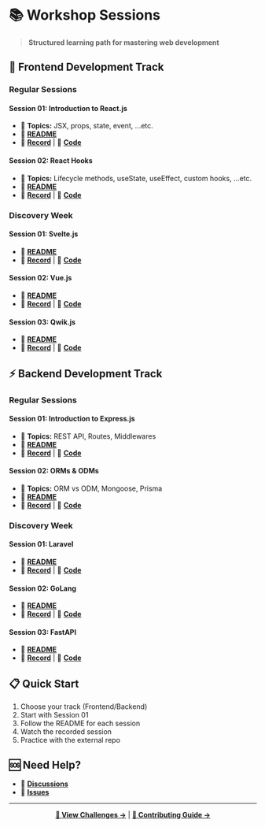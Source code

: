 # 📚 Workshop Sessions

> **Structured learning path for mastering web development**

## 🎨 Frontend Development Track

### Regular Sessions

#### Session 01: Introduction to React.js

- 🎯 **Topics:** JSX, props, state, event, ...etc.
- 📖 **[README](./frontend/sessions/01-intro-to-react/README.md)**
- 🎥 **[Record](https://drive.google.com/file/d/1wmMbLbA8Qs3YFzBZ-K91iMddj4HGN7h9/view?usp=drive_link)** | 🔗 **[Code](https://github.com/aasmaa01/react-workshop)**

#### Session 02: React Hooks

- 🎯 **Topics:** Lifecycle methods, useState, useEffect, custom hooks, ...etc.
- 📖 **[README](./frontend/sessions/02-react-hooks/README.md)**
- 🎥 **[Record](https://drive.google.com/file/d/1IjhJxgiSifP-3JmmnMzRBsuJ7CrD7_GB/view?usp=drive_link)** | 🔗 **[Code](https://github.com/Adel2411/web-journey/tree/main/frontend/sessions/02-react-hooks/code)**

### Discovery Week

#### Session 01: Svelte.js

- 📖 **[README](./discovery/frontend/svelte/README.md)**
- 🎥 **[Record](https://drive.google.com/file/d/1Lj45WJt-s8Yda0DUgSdILjYOuLuQcAGT/view?usp=drive_link)** | 🔗 **[Code](https://github.com/Adel2411/web-journey/tree/main/discovery/frontend/svelte/code)**

#### Session 02: Vue.js

- 📖 **[README](./discovery/frontend/vue/README.md)**
- 🎥 **[Record](https://drive.google.com/file/d/184RTBzMYFdi-Bvp8hcIH-u2_x8OhNaO_/view?usp=drive_link)** | 🔗 **[Code](https://github.com/Adel2411/web-journey/tree/main/discovery/frontend/vue/code)**

#### Session 03: Qwik.js

- 📖 **[README](./discovery/frontend/qwik/README.md)**
- 🎥 **[Record](https://drive.google.com/file/d/1jIFr3iEBrlwRsSmyuIWxG2TozAwMjvXp/view?usp=drive_link)** | 🔗 **[Code](https://github.com/Adel2411/web-journey/tree/main/discovery/frontend/qwik/code)**

## ⚡ Backend Development Track

### Regular Sessions

#### Session 01: Introduction to Express.js

- 🎯 **Topics:** REST API, Routes, Middlewares
- 📖 **[README](./backend/sessions/01-intro-to-express/README.md)**
- 🎥 **[Record](https://drive.google.com/file/d/1NEGDAn89QSvQePYoQxzwO4rNXw6IFE11/view?usp=drive_link)** | 🔗 **[Code](https://github.com/ademmenh/express-workshop)**

#### Session 02: ORMs & ODMs

- 🎯 **Topics:** ORM vs ODM, Mongoose, Prisma
- 📖 **[README](./backend/sessions/02-orms-and-odms/README.md)**
- 🎥 **[Record](https://drive.google.com/file/d/1YVY3PxgXvpLacEGupo1fQ3IAdqyAUsHB/view?usp=drive_link)** | 🔗 **[Code](https://github.com/Adel2411/web-journey/tree/main/backend/sessions/02-orms-and-odms/code)**

### Discovery Week

#### Session 01: Laravel

- 📖 **[README](/discovery/backend/laravel/README.md)**
- 🎥 **[Record](https://drive.google.com/file/d/1t0L2PjFa3x_3RWxBavLgPon2MdqAhukq/view?usp=drive_link)** | 🔗 **[Code](https://github.com/Adel2411/web-journey/tree/main/discovery/backend/laravel/code)**

#### Session 02: GoLang

- 📖 **[README](/discovery/backend/go/README.md)**
- 🎥 **[Record](https://drive.google.com/file/d/12rip3l1ADWB26HdQEyl0BoY4ipflJWjW/view?usp=drive_link)** | 🔗 **[Code](https://github.com/Adel2411/web-journey/tree/main/discovery/backend/go/code)**

#### Session 03: FastAPI

- 📖 **[README](/discovery/backend/fastapi/README.md)**
- 🎥 **[Record]()** | 🔗 **[Code](https://github.com/Adel2411/web-journey/tree/main/discovery/backend/fastapi/code)**

## 📋 Quick Start

1. Choose your track (Frontend/Backend)
2. Start with Session 01
3. Follow the README for each session
4. Watch the recorded session
5. Practice with the external repo

## 🆘 Need Help?

- 💬 **[Discussions](https://github.com/Adel2411/web-journey/discussions)**
- 🐛 **[Issues](https://github.com/Adel2411/web-journey/issues)**

---

<div align="center">

**[🎯 View Challenges →](./CHALLENGES.md)** | **[🤝 Contributing Guide →](./CONTRIBUTING.md)**

</div>
